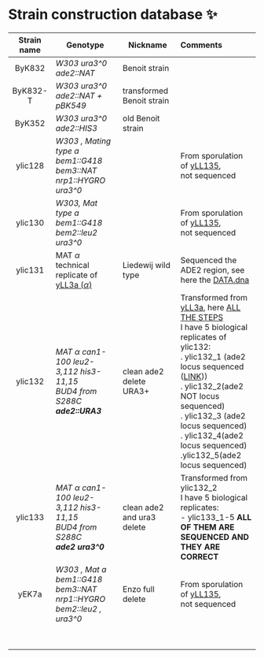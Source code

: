 # Strain construction database :sparkles:

| Strain name  |Genotype   | Nickname  |Comments   |
|:---:|---|---|:---|
| ByK832  | *W303 ura3^0 ade2::NAT* | Benoit strain  |   |
| ByK832-T  | *W303 ura3^0 ade2::NAT + pBK549* | transformed Benoit strain  |   |
| ByK352  | *W303 ura3^0 ade2::HIS3*  | old Benoit strain  |   |
| ylic128  | *W303 , Mating type a <br> bem1::G418 <br> bem3::NAT nrp1::HYGRO ura3^0*  |   |  From sporulation of [yLL135](M:\tnw\bn\ll\Shared\Lab-info\Strains,Plasmids,primers\Strains\Liedewij's-yeast-strains.pdf), <br> not sequenced  |
| ylic130  | *W303, Mat type a <br> bem1::G418 <br> bem2::leu2 ura3^0* |   | From sporulation of [yLL135](M:\tnw\bn\ll\Shared\Lab-info\Strains,Plasmids,primers\Strains\Liedewij's-yeast-strains.pdf), <br> not sequenced   |
| ylic131  | MAT $\alpha$ <br> technical replicate of [yLL3a ($\alpha$)](M:\tnw\bn\ll\Shared\Lab-info\Strains,Plasmids,primers\Strains\Liedewij's-yeast-strains.pdf) | Liedewij wild type   |  Sequenced the ADE2 region, see here the [DATA.dna](C:\Users\linigodelacruz\Documents\PhD_2018\Documentation\SATAY\yll3a_ADe2_locus_sequencing\190522NE-165\data_yll3a_sequence.dna) |
| ylic132   | *MAT $\alpha$ can1-100 leu2-3,112 his3-11,15 <br> BUD4 from S288C <br> **ade2::URA3***| clean ade2 delete URA3+ |  Transformed from [yLL3a](M:\tnw\bn\ll\Shared\Lab-info\Strains,Plasmids,primers\Strains\Liedewij's-yeast-strains.pdf), here [ALL THE STEPS](C:\Users\linigodelacruz\Documents\PhD_2018\Documentation\Experimental_Journal\journal\2019-06\Exp_URA_Transformation_2019-06-06.md)<br> I have 5 biological  replicates of ylic132: <br> . ylic132_1 (ade2 locus sequenced ([LINK](C:\Users\linigodelacruz\Documents\PhD_2018\Documentation\Experimental_Journal\journal\2019-06\Exp_Sequencing_ylic132_2019-06-26.md))) <br> . ylic132_2(ade2 NOT locus sequenced) <br> . ylic132_3 (ade2 locus sequenced) <br> . ylic132_4(ade2 locus sequenced) <br> .ylic132_5(ade2 locus sequenced)|
| ylic133  |  *MAT $\alpha$ can1-100 leu2-3,112 his3-11,15 <br> BUD4 from S288C <br> **ade2 ura3^0*** | clean ade2 and ura3 delete  | Transformed from ylic132_2 <br> I have 5 biological replicates: <br> - ylic133_1-5 **ALL OF THEM ARE <br> SEQUENCED AND THEY ARE CORRECT** |
| yEK7a   | *W303 , Mat a <br> bem1::G418 <br> bem3::NAT nrp1::HYGRO bem2::leu2 , ura3^0*   | Enzo full delete  |  From sporulation of [yLL135](M:\tnw\bn\ll\Shared\Lab-info\Strains,Plasmids,primers\Strains\Liedewij's-yeast-strains.pdf), <br> not sequenced    |
|   |   |   |   |
|   |   |   |   |
|   |   |   |   |
|   |   |   |   |
|   |   |   |   |
|   |   |   |   |
|   |   |   |   |
|   |   |   |   |
